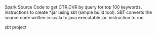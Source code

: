 Spark Source Code to get CTR,CVR by query for top 100 keywords. Instructions to create *.jar using sbt (simple build tool). SBT converts the source code written in scala to java executable jar. instruction to run

sbt project
